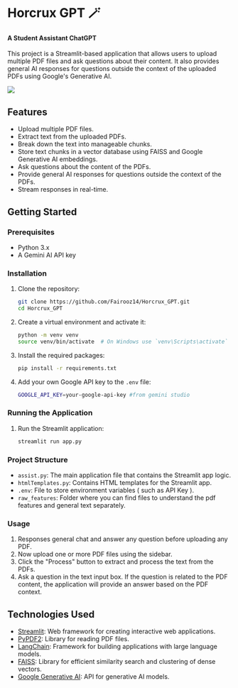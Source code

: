 # Horcrux GPT 🪄
#### A Student Assistant ChatGPT

This project is a Streamlit-based application that allows users to upload multiple PDF files and ask questions about their content. It also provides general AI responses for questions outside the context of the uploaded PDFs using Google's Generative AI.

![](https://github.com/Roozaaa/gpt_gif/blob/main/0622%20(1).gif)

## Features

- Upload multiple PDF files.
- Extract text from the uploaded PDFs.
- Break down the text into manageable chunks.
- Store text chunks in a vector database using FAISS and Google Generative AI embeddings.
- Ask questions about the content of the PDFs.
- Provide general AI responses for questions outside the context of the PDFs.
- Stream responses in real-time.

## Getting Started

### Prerequisites

- Python 3.x
- A Gemini AI API key

### Installation

1. Clone the repository:
   ```sh
   git clone https://github.com/Fairooz14/Horcrux_GPT.git
   cd Horcrux_GPT
2. Create a virtual environment and activate it:
   ```sh
   python -m venv venv
   source venv/bin/activate  # On Windows use `venv\Scripts\activate`
3. Install the required packages:
   ```sh
   pip install -r requirements.txt
4. Add your own Google API key to the  `.env` file:
   ```sh
   GOOGLE_API_KEY=your-google-api-key #from gemini studio

### Running the Application

1. Run the Streamlit application:
   ```sh
   streamlit run app.py

### Project Structure

- `assist.py`: The main application file that contains the Streamlit app logic.
- `htmlTemplates.py`: Contains HTML templates for the Streamlit app.
- `.env`: File to store environment variables ( such as API Key ).
- `raw_features`: Folder where you can find files to understand the pdf features and general text separately.

### Usage
1. Responses general chat  and answer any question before uploading any PDF.
2. Now upload one or more PDF files using the sidebar.
3. Click the "Process" button to extract and process the text from the PDFs.
4. Ask a question in the text input box. If the question is related to the PDF content, the application will provide an answer based on the PDF context.

## Technologies Used

- [Streamlit](https://streamlit.io/): Web framework for creating interactive web applications.
- [PyPDF2](https://pypdf2.readthedocs.io/): Library for reading PDF files.
- [LangChain](https://www.langchain.com/): Framework for building applications with large language models.
- [FAISS](https://github.com/facebookresearch/faiss): Library for efficient similarity search and clustering of dense vectors.
- [Google Generative AI](https://ai.google.dev/gemini-api): API for generative AI models.
